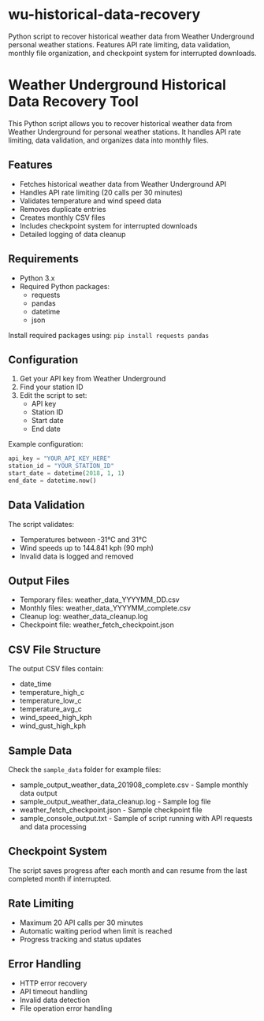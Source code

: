 # wu-historical-data-recovery
Python script to recover historical weather data from Weather Underground personal weather stations. Features API rate limiting, data validation, monthly file organization, and checkpoint system for interrupted downloads.

# Weather Underground Historical Data Recovery Tool

This Python script allows you to recover historical weather data from Weather Underground for personal weather stations. It handles API rate limiting, data validation, and organizes data into monthly files.

## Features
- Fetches historical weather data from Weather Underground API
- Handles API rate limiting (20 calls per 30 minutes)
- Validates temperature and wind speed data
- Removes duplicate entries
- Creates monthly CSV files
- Includes checkpoint system for interrupted downloads
- Detailed logging of data cleanup

## Requirements
- Python 3.x
- Required Python packages:
  - requests
  - pandas
  - datetime
  - json

Install required packages using:
```pip install requests pandas```

## Configuration
1. Get your API key from Weather Underground
2. Find your station ID
3. Edit the script to set:
   - API key
   - Station ID
   - Start date
   - End date

Example configuration:
```python
api_key = "YOUR_API_KEY_HERE"
station_id = "YOUR_STATION_ID"
start_date = datetime(2018, 1, 1)
end_date = datetime.now()
```
## Data Validation
The script validates:
- Temperatures between -31°C and 31°C
- Wind speeds up to 144.841 kph (90 mph)
- Invalid data is logged and removed

## Output Files
- Temporary files: weather_data_YYYYMM_DD.csv
- Monthly files: weather_data_YYYYMM_complete.csv
- Cleanup log: weather_data_cleanup.log
- Checkpoint file: weather_fetch_checkpoint.json

## CSV File Structure
The output CSV files contain:
- date_time
- temperature_high_c
- temperature_low_c
- temperature_avg_c
- wind_speed_high_kph
- wind_gust_high_kph

## Sample Data
Check the `sample_data` folder for example files:
- sample_output_weather_data_201908_complete.csv - Sample monthly data output
- sample_output_weather_data_cleanup.log - Sample log file
- weather_fetch_checkpoint.json - Sample checkpoint file
- sample_console_output.txt - Sample of script running with API requests and data processing

## Checkpoint System
The script saves progress after each month and can resume from the last completed month if interrupted.

## Rate Limiting
- Maximum 20 API calls per 30 minutes
- Automatic waiting period when limit is reached
- Progress tracking and status updates

## Error Handling
- HTTP error recovery
- API timeout handling
- Invalid data detection
- File operation error handling
